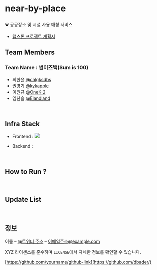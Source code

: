# near-by-place

:fountain: 공공장소 및 시설 사용 매칭 서비스

- [캡스톤 프로젝트 계획서]()

## Team Members

### Team Name : 썸이즈백(Sum is 100)

- 최한윤 [@chlgksdbs](https://github.com/chlgksdbs)
- 권영기 [@kykapple](https://github.com/kykapple)
- 이원규 [@OneK-2](https://github.com/OneK-2)
- 임찬솔 [@Elandland](https://github.com/Elandland)

<br>

## Infra Stack

- Frontend : <img src="https://img.shields.io/badge/ReactJS-61DAFB?style=plastic&logo=react&logoColor=black">

- Backend : 

<br>

## How to Run ?

<br>

## Update List

<br>

## 정보

이름 – [@트위터 주소](https://twitter.com/dbader_org) – 이메일주소@example.com

XYZ 라이센스를 준수하며 ``LICENSE``에서 자세한 정보를 확인할 수 있습니다.

[https://github.com/yourname/github-link](https://github.com/dbader/)
